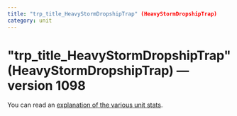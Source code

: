 ```yaml
---
title: "trp_title_HeavyStormDropshipTrap" (HeavyStormDropshipTrap)
category: unit
---
```


# "trp_title_HeavyStormDropshipTrap" (HeavyStormDropshipTrap) — version 1098

You can read an [explanation  of the various unit stats](unitexplained.md).

